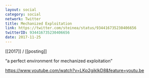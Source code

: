 ```yaml
---
layout: social
category: social
network: Twitter
title: Mechanized Exploitation
link: https://twitter.com/steinea/status/934416735230406656
twitterID: 934416735230406656
date: 2017-11-25
---
```


[[2017]] / [[posting]]

“a perfect environment for mechanized exploitation”

<https://www.youtube.com/watch?v=LKp2gikIkD8&feature=youtu.be>
